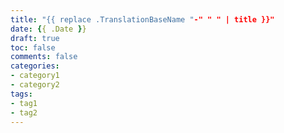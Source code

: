 ```yaml
---
title: "{{ replace .TranslationBaseName "-" " " | title }}"
date: {{ .Date }}
draft: true
toc: false
comments: false
categories:
- category1
- category2
tags:
- tag1
- tag2
---
```



<!--more-->

